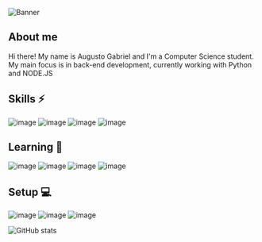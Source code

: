 ![Banner](https://github.com/user-attachments/assets/ca26de41-fd85-43d2-b46b-d8cdb2d9fe99)

## About me 
Hi there! My name is Augusto Gabriel and I'm a Computer Science student. My main focus is in back-end development, currently working with Python and NODE.JS

## Skills ⚡
![image](https://img.shields.io/badge/Python-FFD43B?style=for-the-badge&logo=python&logoColor=blue)
![image](https://img.shields.io/badge/C-00599C?style=for-the-badge&logo=c&logoColor=white)
![image](https://img.shields.io/badge/GIT-E44C30?style=for-the-badge&logo=git&logoColor=white)
![image](https://img.shields.io/badge/Figma-F24E1E?style=for-the-badge&logo=figma&logoColor=white)

## Learning 📖
![image](https://img.shields.io/badge/Node%20js-339933?style=for-the-badge&logo=nodedotjs&logoColor=white)
![image](https://img.shields.io/badge/JavaScript-323330?style=for-the-badge&logo=javascript&logoColor=F7DF1E)
![image](	https://img.shields.io/badge/TypeScript-007ACC?style=for-the-badge&logo=typescript&logoColor=white)
![image](https://img.shields.io/badge/Figma-F24E1E?style=for-the-badge&logo=figma&logoColor=white)

## Setup 💻
![image](https://img.shields.io/badge/Visual_Studio_Code-0078D4?style=for-the-badge&logo=visual%20studio%20code&logoColor=white)
![image](https://img.shields.io/badge/Windows_11-0078d4?style=for-the-badge&logo=windows-11&logoColor=white)
![image](https://img.shields.io/badge/Android-3DDC84?style=for-the-badge&logo=android&logoColor=white)

<!--
**augme06/augme06** is a ✨ _special_ ✨ repository because its `README.md` (this file) appears on your GitHub profile.

Here are some ideas to get you started:

- 🔭 I’m currently working on ...
- 🌱 I’m currently learning ...
- 👯 I’m looking to collaborate on ...
- 🤔 I’m looking for help with ...
- 💬 Ask me about ...
- 📫 How to reach me: ...
- 😄 Pronouns: ...
- ⚡ Fun fact: ...
-->

<!--
**augme06/augme06** is a ✨ _special_ ✨ repository because its `README.md` (this file) appears on your GitHub profile.

Here are some ideas to get you started:

- 🔭 I’m currently working on ...
- 🌱 I’m currently learning ...
- 👯 I’m looking to collaborate on ...
- 🤔 I’m looking for help with ...
- 💬 Ask me about ...
- 📫 How to reach me: ...
- 😄 Pronouns: ...
- ⚡ Fun fact: ...
-->

![GitHub stats](https://github-readme-stats.vercel.app/api?username=augme06)

